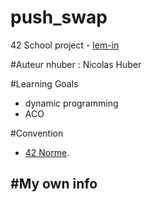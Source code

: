 # push_swap
42 School project - [lem-in](./subject/lem-in.pdf)<br />

#Auteur
nhuber : Nicolas Huber<br />

#Learning Goals
+ dynamic programming
+ ACO

#Convention
+ [42 Norme](./subject/norme.pdf).<br />

#My own info
- 
